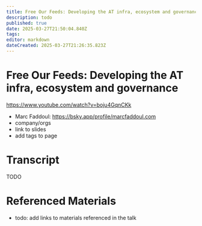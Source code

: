 ```yaml
---
title: Free Our Feeds: Developing the AT infra, ecosystem and governance
description: todo
published: true
date: 2025-03-27T21:50:04.840Z
tags: 
editor: markdown
dateCreated: 2025-03-27T21:26:35.823Z
---
```


# Free Our Feeds: Developing the AT infra, ecosystem and governance
https://www.youtube.com/watch?v=boju4GqnCKk
- Marc Faddoul: https://bsky.app/profile/marcfaddoul.com
- company/orgs
- link to slides
- add tags to page

# Transcript
TODO

# Referenced Materials
- todo: add links to materials referenced in the talk